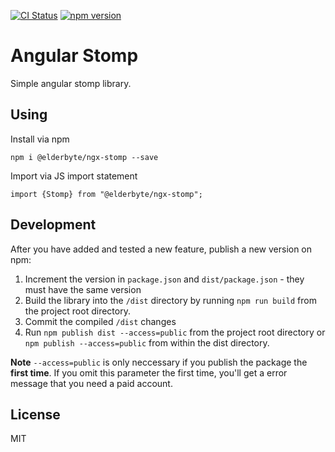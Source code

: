 [![CI Status](https://travis-ci.org/ElderByte-/ngx-stomp.svg?branch=master)](https://travis-ci.org/ElderByte-/ngx-stomp)
[![npm version](https://badge.fury.io/js/%40elderbyte%2Fngx-stomp.svg)](https://badge.fury.io/js/%40elderbyte%2Fngx-stomp)

# Angular Stomp

Simple angular stomp library.

## Using

Install via npm
```
npm i @elderbyte/ngx-stomp --save
```

Import via JS import statement

```
import {Stomp} from "@elderbyte/ngx-stomp";
```

## Development

After you have added and tested a new feature, publish a new version on npm:

1. Increment the version in `package.json` and `dist/package.json` - they must have the same version
2. Build the library into the `/dist` directory by running `npm run build` from the project root directory.
3. Commit the compiled `/dist` changes
4. Run `npm publish dist --access=public` from the project root directory or `npm publish --access=public` from within the dist directory.

**Note** `--access=public` is only neccessary if you publish the package the **first time**. If you omit this parameter the first time, you'll get a error message that you need a paid account.


## License

MIT
